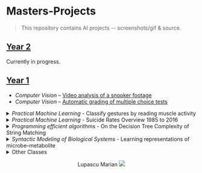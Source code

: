 # Masters-Projects

> This repository contains AI projects -- screenshots/gif & source.

## [Year 2](Year%202)
Currently in progress.

## [Year 1](Bachelors%20Year%201)

- _Computer Vision_ – [Video analysis of a snooker footage](https://github.com/marianlupascu/Video-analysis-of-a-snooker-footage)
- _Computer Vision_ – [Automatic grading of multiple choice tests](https://github.com/marianlupascu/Automatic-grading-of-multiple-choice-tests)

<details><summary><i>Practical Machine Learning</i> - Classify gestures by reading muscle activity</summary>

`Python` A recording of human hand muscle activity producing four different hand gestures.
The analysis report and explanations can be found [here](Year%201/Practical%20Machine%20Learning/Classify%20gestures%20by%20reading%20muscle%20activity/DocEN.pdf)
![doc](Year%201/Practical%20Machine%20Learning/Classify%20gestures%20by%20reading%20muscle%20activity/2020-07-06%2020_31_24-Greenshot.png)
</details>

<details><summary><i>Practical Machine Learning</i> - Suicide Rates Overview 1985 to 2016</summary>

`Python` Suicide Rates Overview 1985 to 2016 Compares socio-economic info with suicide rates by year and country.
The analysis report and explanations can be found [here](Year%201/Practical%20Machine%20Learning/Suicide%20Rates%20Overview%201985%20to%202016/Report%20_%20P2.pdf)
![doc](Year%201/Practical%20Machine%20Learning/Suicide%20Rates%20Overview%201985%20to%202016/2020-07-06%2020_34_46-Greenshot.png)
</details>

<details><summary><i>Programming efficient algorithms</i> - On the Decision Tree Complexity of String Matching</summary>

A natural problem is to determine the number of characters that need to be queried (i.e. the decision tree complexity) in a string in order to decide whether this string contains a certain pattern. Rivest showed that for every pattern p, in the worst case any deterministic algorithm needs to query at least n − |p| + 1 characters, where n is the length of the string and |p| is the length of the pattern. 
The analysis report and explanations can be found [here](Year%201/Programming%20efficient%20algorithms/Complexitatea%20algoritmului%20de%20String%20Matching.pdf)
![doc](Year%201/Programming%20efficient%20algorithms/2020-07-06%2019_35_03-Greenshot.png)
</details>

<details><summary><i>Syntactic Modeling of Biological Systems</i> - Learning representations of microbe–metabolite</summary>

Metabolic-microbial relationships are essential for the study of the microbiome. A new method is introduced that has the power to analyze the metabolite-microbe relationships. This new method is based on a technology not used so far in the study of metabolized microbial interactions, namely machine learning.
It is proved by 5 experiments: two experiments on cystic pulmonary fibrosis, one on the wetting of the biocrust, in the analysis of the impact of a high fat diet in murine a bacterium responsible for the excess production of a new bile acid is determined and in the analysis of in ammatory bowel disease and the colon identify a bacterium responsible for this disease as it was not initially associated with this disease in the Human Microbiome Project, as this method of analyzing metabolite microbe interactions has higher performance than previous methods (which are purely statistical) to do this thing.

The analysis report and explanations can be found [here](Year%201/Syntactic%20Modeling%20of%20Biological%20Systems/Learning%20representations%20of%20microbe–metabolite/Peper_LM.pdf)
![doc](Year%201/Syntactic%20Modeling%20of%20Biological%20Systems/Learning%20representations%20of%20microbe–metabolite/2020-07-06%2019_37_08-Greenshot.png)
</details>

<details><summary>Other Classes</summary>
  <li> Advance Machine Learning </li>
  <li> Knowledge Representation and Reasoning </li>
  <li> Natural Language Processing </li>
  <li> Probabilistic programming </li>
</details>

<p  align="center">
<span>Lupascu Marian </span>  <img  src="https://github.com/marianlupascu/School-Projects/blob/master/Bachelors%20Year%202/Web%20Techniques/CSS%20Project/img/mini-logo.png?raw=true">
</p>